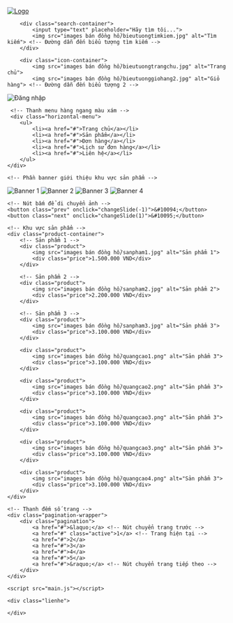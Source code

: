 <!DOCTYPE html>
<html lang="en">
<head>
    <meta charset="UTF-8">
    <meta name="viewport" content="width=device-width, initial-scale=1.0">
    <title>Tiệm cái đồng hồ</title>
    <!-- Liên kết đến css bên ngoài -->
    <link rel="stylesheet" href="style.css">

</head>
<body>
       <!-- Thanh điều hướng -->
    <div class="navbar">
        <!-- Logo bên trái -->
        <div class="logo">
            <a href="#"><img src="images bán đồng hồ/logo_tiemcaidongho.png" alt="Logo"></a>
        </div>

        <div class="search-container">
            <input type="text" placeholder="Hãy tìm tôi...">
            <img src="images bán đồng hồ/bieutuongtimkiem.jpg" alt="Tìm kiếm"> <!-- Đường dẫn đến biểu tượng tìm kiếm -->
        </div>

        <div class="icon-container">
            <img src="images bán đồng hồ/bieutuongtrangchu.jpg" alt="Trang chủ"> 
            <img src="images bán đồng hồ/bieutuonggiohang2.jpg" alt="Giỏ hàng"> <!-- Đường dẫn đến biểu tượng 2 -->
<img src="images bán đồng hồ/bieutuongdangnhap.jpg" alt="Đăng nhập"> <!-- Đường dẫn đến biểu tượng 3 -->
        </div>
    </div>

     <!-- Thanh menu hàng ngang màu xám -->
     <div class="horizontal-menu">
        <ul>
            <li><a href="#">Trang chủ</a></li>
            <li><a href="#">Sản phẩm</a></li>
            <li><a href="#">Đơn hàng</a></li>
            <li><a href="#">Lịch sử đơn hàng</a></li>
            <li><a href="#">Liên hệ</a></li>
        </ul>
    </div>

    <!-- Phần banner giới thiệu khu vực sản phẩm -->
<div class="carousel">
    <img class="slides" src="images bán đồng hồ/quangcao1.png" alt="Banner 1">
    <img class="slides" src="images bán đồng hồ/quangcao2.png" alt="Banner 2">
    <img class="slides" src="images bán đồng hồ/quangcao3.png" alt="Banner 3">
    <img class="slides" src="images bán đồng hồ/quangcao4.png" alt="Banner 4">

    <!-- Nút bấm để di chuyển ảnh -->
    <button class="prev" onclick="changeSlide(-1)">&#10094;</button>
    <button class="next" onclick="changeSlide(1)">&#10095;</button>
</div>


    <!-- Khu vực sản phẩm -->
    <div class="product-container">
        <!-- Sản phẩm 1 -->
        <div class="product">
            <img src="images bán đồng hồ/sanpham1.jpg" alt="Sản phẩm 1">
            <div class="price">1.500.000 VND</div>
        </div>
    
        <!-- Sản phẩm 2 -->
        <div class="product">
            <img src="images bán đồng hồ/sanpham2.jpg" alt="Sản phẩm 2">
            <div class="price">2.200.000 VND</div>
        </div>
    
        <!-- Sản phẩm 3 -->
        <div class="product">
            <img src="images bán đồng hồ/sanpham3.jpg" alt="Sản phẩm 3">
            <div class="price">3.100.000 VND</div>
        </div>

        <div class="product">
            <img src="images bán đồng hồ/quangcao1.png" alt="Sản phẩm 3">
            <div class="price">3.100.000 VND</div>
        </div>

        <div class="product">
            <img src="images bán đồng hồ/quangcao2.png" alt="Sản phẩm 3">
            <div class="price">3.100.000 VND</div>
        </div>

        <div class="product">
            <img src="images bán đồng hồ/quangcao3.png" alt="Sản phẩm 3">
            <div class="price">3.100.000 VND</div>
        </div>

        <div class="product">
            <img src="images bán đồng hồ/quangcao3.png" alt="Sản phẩm 3">
            <div class="price">3.100.000 VND</div>
        </div>

        <div class="product">
            <img src="images bán đồng hồ/quangcao4.png" alt="Sản phẩm 3">
            <div class="price">3.100.000 VND</div>
        </div>
    </div>

    <!-- Thanh đếm số trang -->
    <div class="pagination-wrapper">
        <div class="pagination">
            <a href="#">&laquo;</a> <!-- Nút chuyển trang trước -->
            <a href="#" class="active">1</a> <!-- Trang hiện tại -->
            <a href="#">2</a>
            <a href="#">3</a>
            <a href="#">4</a>
            <a href="#">5</a>
            <a href="#">&raquo;</a> <!-- Nút chuyển trang tiếp theo -->
        </div>
    </div>

    <script src="main.js"></script>

    <div class="lienhe">
        
    </div>

    

</body>
</html>
